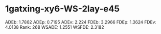 # 1gatxing-xy6-WS-2lay-e45

ADEb: 1.7862
ADEp: 0.7195
ADEv: 2.224
FDEb: 3.2966
FDEp: 1.3624
FDEv: 4.0138
Rank: 268
WSADE: 1.2551
WSFDE: 2.3182